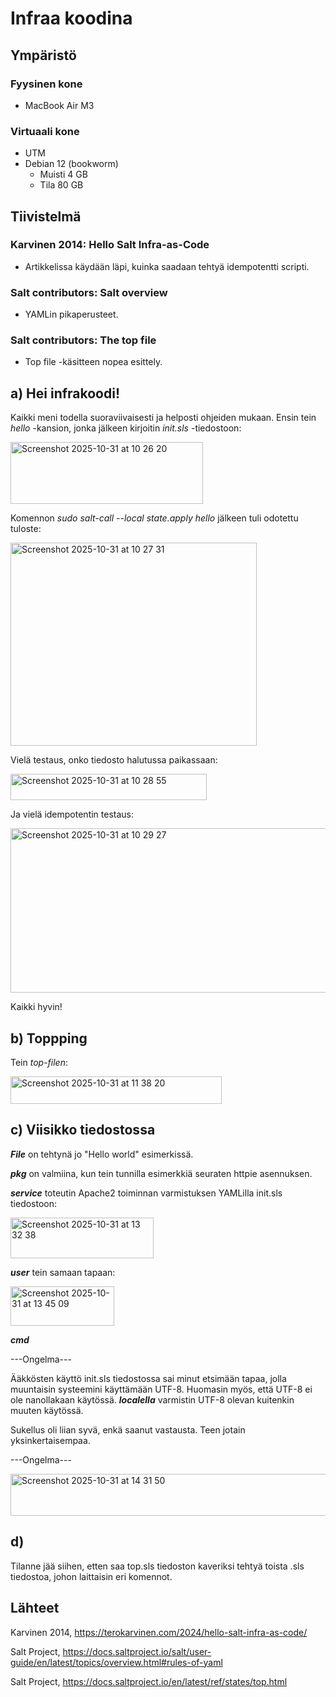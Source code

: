 # Infraa koodina

## Ympäristö

### Fyysinen kone

- MacBook Air M3

### Virtuaali kone

- UTM
- Debian 12 (bookworm)
  - Muisti 4 GB
  - Tila 80 GB

## Tiivistelmä

### Karvinen 2014: Hello Salt Infra-as-Code
- Artikkelissa käydään läpi, kuinka saadaan tehtyä idempotentti scripti.

### Salt contributors: Salt overview
- YAMLin pikaperusteet.

### Salt contributors: The top file
- Top file -käsitteen nopea esittely.
  
## a) Hei infrakoodi!

Kaikki meni todella suoraviivaisesti ja helposti ohjeiden mukaan. Ensin tein *hello* -kansion, jonka jälkeen kirjoitin *init.sls* -tiedostoon:

<img width="308" height="99" alt="Screenshot 2025-10-31 at 10 26 20" src="https://github.com/user-attachments/assets/e734f4ef-4e49-44cc-8e4d-5c196969b93d" />

Komennon *sudo salt-call --local state.apply hello* jälkeen tuli odotettu tuloste:

<img width="394" height="325" alt="Screenshot 2025-10-31 at 10 27 31" src="https://github.com/user-attachments/assets/f3018220-757c-4ffb-9492-e1990b431753" />

Vielä testaus, onko tiedosto halutussa paikassaan:

<img width="314" height="42" alt="Screenshot 2025-10-31 at 10 28 55" src="https://github.com/user-attachments/assets/6104539a-0ed4-4629-b6ec-6c3725a416b9" />

Ja vielä idempotentin testaus:

<img width="533" height="263" alt="Screenshot 2025-10-31 at 10 29 27" src="https://github.com/user-attachments/assets/c929cd09-dbb1-4081-a186-7c06719aaf75" />

Kaikki hyvin!

## b) Toppping

Tein *top-filen*:

<img width="338" height="44" alt="Screenshot 2025-10-31 at 11 38 20" src="https://github.com/user-attachments/assets/2bca9787-2c12-454d-bd92-a0c90139cae2" />

## c) Viisikko tiedostossa

***File*** on tehtynä jo "Hello world" esimerkissä.

***pkg*** on valmiina, kun tein tunnilla esimerkkiä seuraten httpie asennuksen.

***service*** toteutin Apache2 toiminnan varmistuksen YAMLilla init.sls tiedostoon:

<img width="229" height="65" alt="Screenshot 2025-10-31 at 13 32 38" src="https://github.com/user-attachments/assets/917c5e10-2afd-42e5-b893-da11f2c54210" />

***user*** tein samaan tapaan:

<img width="166" height="63" alt="Screenshot 2025-10-31 at 13 45 09" src="https://github.com/user-attachments/assets/5c38b55e-ad13-40cc-b955-10a01263fa56" />

***cmd*** 

---Ongelma---

Ääkkösten käyttö init.sls tiedostossa sai minut etsimään tapaa, jolla muuntaisin systeemini käyttämään UTF-8. Huomasin myös, että UTF-8 ei ole nanollakaan käytössä. ***localella*** varmistin UTF-8 olevan kuitenkin muuten käytössä. 

Sukellus oli liian syvä, enkä saanut vastausta. Teen jotain yksinkertaisempaa.

---Ongelma---

<img width="505" height="67" alt="Screenshot 2025-10-31 at 14 31 50" src="https://github.com/user-attachments/assets/08b39d58-2aa4-426e-b48c-bbef43981b21" />

## d)

Tilanne jää siihen, etten saa top.sls tiedoston kaveriksi tehtyä toista .sls tiedostoa, johon laittaisin eri komennot.

## Lähteet

Karvinen 2014, https://terokarvinen.com/2024/hello-salt-infra-as-code/

Salt Project, https://docs.saltproject.io/salt/user-guide/en/latest/topics/overview.html#rules-of-yaml

Salt Project, https://docs.saltproject.io/en/latest/ref/states/top.html

